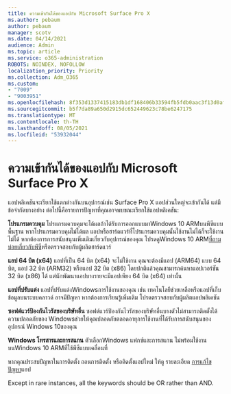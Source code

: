 ```yaml
---
title: ความเข้ากันได้ของแอปกับ Microsoft Surface Pro X
ms.author: pebaum
author: pebaum
manager: scotv
ms.date: 04/14/2021
audience: Admin
ms.topic: article
ms.service: o365-administration
ROBOTS: NOINDEX, NOFOLLOW
localization_priority: Priority
ms.collection: Adm_O365
ms.custom:
- "7009"
- "9003951"
ms.openlocfilehash: 8f353d1337415183db1df168406b33594fb5fdb0aac3f13d0afe3e682fa6e3f3
ms.sourcegitcommit: b5f7da89a650d2915dc652449623c78be6247175
ms.translationtype: MT
ms.contentlocale: th-TH
ms.lasthandoff: 08/05/2021
ms.locfileid: "53932044"
---
```

# <a name="app-compatibility-with-microsoft-surface-pro-x"></a>ความเข้ากันได้ของแอปกับ Microsoft Surface Pro X

แอปพลิเคชันจะเรียกใช้แตกต่างกันบนอุปกรณ์เช่น Surface Pro X แอปส่วนใหญ่จะเข้ากันได้ แต่มีข้อจํากัดบางอย่าง ต่อไปนี้คือรายการปัญหาที่คุณอาจพบขณะเรียกใช้แอปพลิเคชัน: 

**โปรแกรมควบคุม** โปรแกรมควบคุมจะได้ผลถ้าได้รับการออกแบบมาWindows 10 ARMบนพีซีแบบพื้นฐาน หากโปรแกรมควบคุมไม่ได้ผล แอปหรือฮาร์ดแวร์ที่โปรแกรมควบคุมนั้นใช้งานไม่ได้ก็จะใช้งานไม่ได้ หากต้องการการสนับสนุนเพิ่มเติมเกี่ยวกับอุปกรณ์ของคุณ โปรดดูWindows 10 ARM[ที่ถามบ่อยเกี่ยวกับพีซี](https://support.microsoft.com/windows/windows-10-arm-based-pcs-faq-477f51df-2e3b-f68f-31b0-06f5e4f8ebb5)หรือตรวจสอบกับผู้ผลิตฮาร์ดแวร์

**แอป 64 บิต (x64)** แอปที่เป็น 64 บิต (x64) จะไม่ใช้งาน คุณจะต้องมีแอป (ARM64) แบบ 64 บิต, แอป 32 บิต (ARM32) หรือแอป 32 บิต (x86) โดยปกติแล้วคุณสามารถค้นหาแอปเวอร์ชัน 32 บิต (x86) ได้ แต่นักพัฒนาแอปบางรายจะมีแอปเพียง 64 บิต (x64) เท่านั้น

**แอปที่ปรับแต่ง** แอปที่ปรับแต่งWindowsการใช้งานของคุณ เช่น เทคโนโลยีช่วยเหลือหรือแอปที่เก็บข้อมูลบนระบบคลาวด์ อาจมีปัญหา หากต้องการเรียนรู้เพิ่มเติม โปรดตรวจสอบกับผู้ผลิตแอปพลิเคชัน

**ซอฟต์แวร์ป้องกันไวรัสของบริษัทอื่น** ซอฟต์แวร์ป้องกันไวรัสของบริษัทอื่นบางตัวไม่สามารถติดตั้งได้ ความปลอดภัยของ Windowsช่วยให้คุณปลอดภัยตลอดอายุการใช้งานที่ได้รับการสนับสนุนของอุปกรณ์ Windows 10ของคุณ

**Windows โทรสารและการสแกน** ตัวเลือกWindows แฟกซ์และการสแกน ไม่พร้อมใช้งานบนWindows 10 ARMที่ใช้พีซีแบบเคลื่อนที่

หากคุณประสบปัญหาในการติดตั้ง ถอนการติดตั้ง หรือติดตั้งแอปใหม่ ให้ดู รายละเอียด [การแก้ไขปัญหา](https://docs.microsoft.com/troubleshoot/mem/intune/troubleshoot-app-install#app-troubleshooting-details)แอป

Except in rare instances, all the keywords should be OR rather than AND.